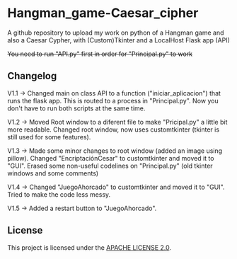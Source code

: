 # Hangman_game-Caesar_cipher

A github repository to upload my work on python of a Hangman game and also a Caesar Cypher, with (Custom)Tkinter and a LocalHost Flask app (API)

~~You need to run "API.py" first in order for "Principal.py" to work~~

## Changelog
V1.1 -> Changed main on class API to a function ("iniciar_aplicacion") that runs the flask app. This is routed to a process in "Principal.py". Now you don't have to run both scripts at the same time.

V1.2 -> Moved Root window to a diferent file to make "Pricipal.py" a little bit more readable. Changed root window, now uses customtkinter (tkinter is still used for some features).

V1.3 -> Made some minor changes to root window (added an image using pillow). Changed "EncriptaciónCesar" to customtkinter and moved it to "GUI". Erased some non-useful codelines on "Principal.py" (old tkinter windows and some comments)

V1.4 -> Changed "JuegoAhorcado" to customtkinter and moved it to "GUI". Tried to make the code less messy.

V1.5 -> Added a restart button to "JuegoAhorcado".

## License
This project is licensed under the [APACHE LICENSE 2.0](LICENSE).

